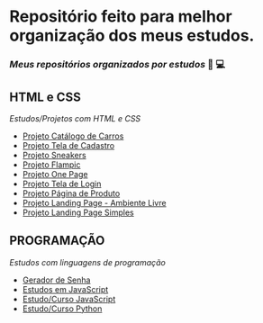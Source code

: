 # Repositório feito para melhor organização dos meus estudos.
### *Meus repositórios organizados por estudos* 📘 💻

## HTML e CSS
*Estudos/Projetos com HTML e CSS*
* [Projeto Catálogo de Carros](https://github.com/lucasrenandns/projeto-catalogo-carros)
* [Projeto Tela de Cadastro](https://github.com/lucasrenandns/tela-de-cadastro)
* [Projeto Sneakers](https://github.com/lucasrenandns/projeto-sneakers)
* [Projeto Flampic](https://github.com/lucasrenandns/flampic)
* [Projeto One Page](https://github.com/lucasrenandns/one-page)
* [Projeto Tela de Login](https://github.com/lucasrenandns/tela-de-login)
* [Projeto Página de Produto](https://github.com/lucasrenandns/pagina-de-produto)
* [Projeto Landing Page - Ambiente Livre](https://github.com/lucasrenandns/landing-page-ambiente-livre)
* [Projeto Landing Page Simples](https://github.com/lucasrenandns/landing-page-simple)

## PROGRAMAÇÃO
*Estudos com linguagens de programação*

* [Gerador de Senha](https://github.com/lucasrenandns/gerador-de-senha)
* [Estudos em JavaScript](https://github.com/lucasrenandns/Estudos-em-JavaScript)
* [Estudo/Curso JavaScript](https://github.com/lucasrenandns/JavaScript)
* [Estudo/Curso Python](https://github.com/lucasrenandns/Python-3)
